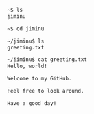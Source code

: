 
```bash
~$ ls   
jiminu

~$ cd jiminu

~/jiminu$ ls
greeting.txt

~/jiminu$ cat greeting.txt
Hello, world!

Welcome to my GitHub.

Feel free to look around.

Have a good day!
```


<!--
[![header](https://capsule-render.vercel.app/api?type=speech&height=200&color=0:a3cca3,100:b5d692&text=Hello,%20world!&reversal=true&fontAlignY=42&animation=fadeIn&fontColor=111111)](https://jiminu.github.io)
-->
<!--
![Anurag's GitHub stats](https://github-readme-stats.vercel.app/api?username=jiminu&show_icons=true&theme=dark)
-->
<!--
![Top Langs](https://github-readme-stats.vercel.app/api/top-langs/?username=jiminu&layout=compact&theme=dark)
-->

<!--
**jiminu/jiminu** is a ✨ _special_ ✨ repository because its `README.md` (this file) appears on your GitHub profile.

Here are some ideas to get you started:

- 🔭 I’m currently working on ...
- 🌱 I’m currently learning ...
- 👯 I’m looking to collaborate on ...
- 🤔 I’m looking for help with ...
- 💬 Ask me about ...
- 📫 How to reach me: ...
- 😄 Pronouns: ...
- ⚡ Fun fact: ...
-->
